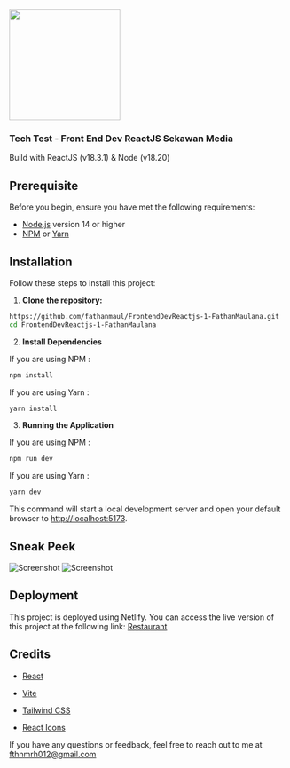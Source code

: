 <img src="https://i.imgur.com/5EQcSWQ.jpeg)" width="200"  />

### Tech Test - Front End Dev ReactJS Sekawan Media
Build with ReactJS (v18.3.1) & Node (v18.20)
## Prerequisite

Before you begin, ensure you have met the following requirements:

- [Node.js](https://nodejs.org/) version 14 or higher
- [NPM](https://www.npmjs.com/) or [Yarn](https://yarnpkg.com/)

## Installation

Follow these steps to install this project:

1. **Clone the repository:**

```bash
https://github.com/fathanmaul/FrontendDevReactjs-1-FathanMaulana.git
cd FrontendDevReactjs-1-FathanMaulana
```

2. **Install Dependencies**

If you are using NPM :

```bash
npm install
```

If you are using Yarn :

```bash
yarn install
```

3. **Running the Application**

If you are using NPM :

```bash
npm run dev
```

If you are using Yarn :

```bash
yarn dev
```

This command will start a local development server and open your default browser to [http://localhost:5173](http://localhost:5173`).

## Sneak Peek

![Screenshot](https://i.imgur.com/dWLgvhr.png)
![Screenshot](https://i.imgur.com/nyFykDw.png)

## Deployment

This project is deployed using Netlify. You can access the live version of this project at the following link: [Restaurant](https://frontenddevreactjs-1-fathanmaulana.netlify.app/)

## Credits

- [React](https://reactjs.org/)
- [Vite](https://vitejs.dev/)

- [Tailwind CSS](https://tailwindcss.com/)

- [React Icons](https://react-icons.github.io/react-icons/)

If you have any questions or feedback, feel free to reach out to me at [fthnmrh012@gmail.com](mailto:fthnmrh012@gmail.com)
